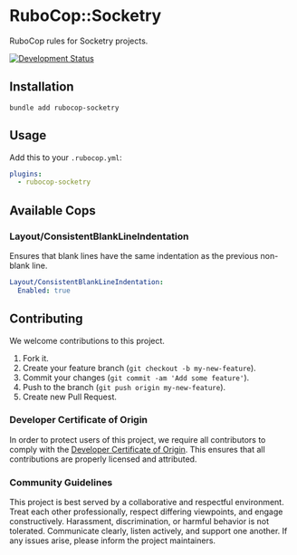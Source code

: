 # RuboCop::Socketry

RuboCop rules for Socketry projects.

[![Development Status](https://github.com/socketry/rubocop-socketry/workflows/Test/badge.svg)](https://github.com/socketry/rubocop-socketry/actions?workflow=Test)

## Installation

```
bundle add rubocop-socketry
```

## Usage

Add this to your `.rubocop.yml`:

``` yaml
plugins:
  - rubocop-socketry
```

## Available Cops

### Layout/ConsistentBlankLineIndentation

Ensures that blank lines have the same indentation as the previous non-blank line.

``` yaml
Layout/ConsistentBlankLineIndentation:
  Enabled: true
```

## Contributing

We welcome contributions to this project.

1.  Fork it.
2.  Create your feature branch (`git checkout -b my-new-feature`).
3.  Commit your changes (`git commit -am 'Add some feature'`).
4.  Push to the branch (`git push origin my-new-feature`).
5.  Create new Pull Request.

### Developer Certificate of Origin

In order to protect users of this project, we require all contributors to comply with the [Developer Certificate of Origin](https://developercertificate.org/). This ensures that all contributions are properly licensed and attributed.

### Community Guidelines

This project is best served by a collaborative and respectful environment. Treat each other professionally, respect differing viewpoints, and engage constructively. Harassment, discrimination, or harmful behavior is not tolerated. Communicate clearly, listen actively, and support one another. If any issues arise, please inform the project maintainers.
